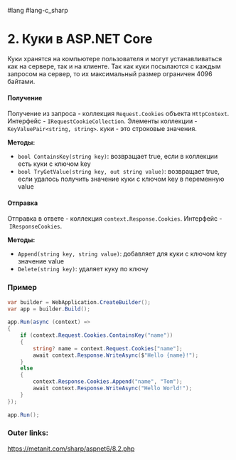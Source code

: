 #lang #lang-c_sharp 

# 2. Куки в ASP.NET Core

Куки хранятся на компьютере пользователя и могут устанавливаться как на сервере, так и на клиенте. 
Так как куки посылаются с каждым запросом на сервер, то их максимальный размер ограничен 4096 байтами.

#### Получение
Получение из запроса - коллекция `Request.Cookies` объекта `HttpContext`.
Интерфейс - `IRequestCookieCollection`.
Элементы коллекции - `KeyValuePair<string, string>`.
куки - это строковые значения.

**Методы:**
- `bool ContainsKey(string key)`: возвращает true, если в коллекции есть куки с ключом key
- `bool TryGetValue(string key, out string value)`: возвращает true, если удалось получить значение куки с ключом key в переменную value

#### Отправка
Отправка в ответе - коллекция `context.Response.Cookies`.
Интерфейс - `IResponseCookies`.

**Методы:**
- `Append(string key, string value)`: добавляет для куки с ключом key значение value
- `Delete(string key)`: удаляет куку по ключу

### Пример

```csharp
var builder = WebApplication.CreateBuilder();
var app = builder.Build();
 
app.Run(async (context) =>
{
    if (context.Request.Cookies.ContainsKey("name"))
    {
        string? name = context.Request.Cookies["name"];
        await context.Response.WriteAsync($"Hello {name}!");
    }
    else
    {
        context.Response.Cookies.Append("name", "Tom");
        await context.Response.WriteAsync("Hello World!");
    }
});
 
app.Run();
```

### Outer links:
https://metanit.com/sharp/aspnet6/8.2.php